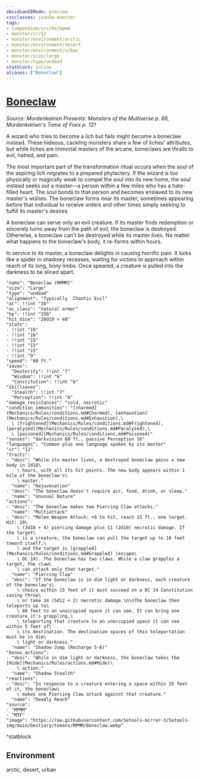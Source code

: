```yaml
---
obsidianUIMode: preview
cssclasses: json5e-monster
tags:
- compendium/src/5e/mpmm
- monster/cr/12
- monster/environment/arctic
- monster/environment/desert
- monster/environment/urban
- monster/size/large
- monster/type/undead
statblock: inline
aliases: ["Boneclaw"]
---
```

# [Boneclaw](Mechanics\bestiary\undead/boneclaw-mpmm.md)
*Source: Mordenkainen Presents: Monsters of the Multiverse p. 66, Mordenkainen's Tome of Foes p. 121*  

A wizard who tries to become a lich but fails might become a boneclaw instead. These hideous, cackling monsters share a few of liches' attributes, but while liches are immortal masters of the arcane, boneclaws are thralls to evil, hatred, and pain.

The most important part of the transformation ritual occurs when the soul of the aspiring lich migrates to a prepared phylactery. If the wizard is too physically or magically weak to compel the soul into its new home, the soul instead seeks out a master—a person within a few miles who has a hate-filled heart. The soul bonds to that person and becomes enslaved to its new master's wishes. The boneclaw forms near its master, sometimes appearing before that individual to receive orders and other times simply seeking to fulfill its master's desires.

A boneclaw can serve only an evil creature. If its master finds redemption or sincerely turns away from the path of evil, the boneclaw is destroyed. Otherwise, a boneclaw can't be destroyed while its master lives. No matter what happens to the boneclaw's body, it re-forms within hours.

In service to its master, a boneclaw delights in causing horrific pain. It lurks like a spider in shadowy recesses, waiting for victims to approach within reach of its long, bony limbs. Once speared, a creature is pulled into the darkness to be sliced apart.

```statblock
"name": "Boneclaw (MPMM)"
"size": "Large"
"type": "undead"
"alignment": "Typically  Chaotic Evil"
"ac": !!int "16"
"ac_class": "natural armor"
"hp": !!int "150"
"hit_dice": "20d10 + 40"
"stats":
- !!int "19"
- !!int "16"
- !!int "15"
- !!int "13"
- !!int "15"
- !!int "9"
"speed": "40 ft."
"saves":
  "Dexterity": !!int "7"
  "Wisdom": !!int "6"
  "Constitution": !!int "6"
"skillsaves":
  "Stealth": !!int "7"
  "Perception": !!int "6"
"damage_resistances": "cold, necrotic"
"condition_immunities": "[charmed](Mechanics/Rules/conditions.md#Charmed), [exhaustion](Mechanics/Rules/conditions.md#Exhaustion),\
  \ [frightened](Mechanics/Rules/conditions.md#Frightened), [paralyzed](Mechanics/Rules/conditions.md#Paralyzed),\
  \ [poisoned](Mechanics/Rules/conditions.md#Poisoned)"
"senses": "darkvision 60 ft., passive Perception 16"
"languages": "Common plus one language spoken by its master"
"cr": "12"
"traits":
- "desc": "While its master lives, a destroyed boneclaw gains a new body in 1d10\
    \ hours, with all its hit points. The new body appears within 1 mile of the boneclaw's\
    \ master."
  "name": "Rejuvenation"
- "desc": "The boneclaw doesn't require air, food, drink, or sleep."
  "name": "Unusual Nature"
"actions":
- "desc": "The boneclaw makes two Piercing Claw attacks."
  "name": "Multiattack"
- "desc": "Melee Weapon Attack: +8 to hit, reach 15 ft., one target. Hit: 20\
    \ (3d10 + 4) piercing damage plus 11 (2d10) necrotic damage. If the target\
    \ is a creature, the boneclaw can pull the target up to 10 feet toward itself,\
    \ and the target is [grappled](Mechanics/Rules/conditions.md#Grappled) (escape\
    \ DC 14). The boneclaw has two claws. While a claw grapples a target, the claw\
    \ can attack only that target."
  "name": "Piercing Claw"
- "desc": "If the boneclaw is in dim light or darkness, each creature of the boneclaw's\
    \ choice within 15 feet of it must succeed on a DC 14 Constitution saving throw\
    \ or take 34 (5d12 + 2) necrotic damage.\n\nThe boneclaw then teleports up to\
    \ 60 feet to an unoccupied space it can see. It can bring one creature it's grappling,\
    \ teleporting that creature to an unoccupied space it can see within 5 feet of\
    \ its destination. The destination spaces of this teleportation must be in dim\
    \ light or darkness."
  "name": "Shadow Jump (Recharge 5-6)"
"bonus_actions":
- "desc": "While in dim light or darkness, the boneclaw takes the [Hide](Mechanics/Rules/actions.md#Hide)\
    \ action."
  "name": "Shadow Stealth"
"reactions":
- "desc": "In response to a creature entering a space within 15 feet of it, the boneclaw\
    \ makes one Piercing Claw attack against that creature."
  "name": "Deadly Reach"
"source":
- "MPMM"
- "MTF"
"image": "https://raw.githubusercontent.com/5etools-mirror-3/5etools-img/main/bestiary/tokens/MPMM/Boneclaw.webp"
```
^statblock

## Environment

arctic, desert, urban